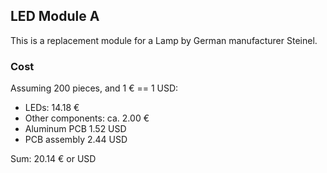 ## LED Module A
This is a replacement module for a Lamp by German manufacturer Steinel.

### Cost
Assuming 200 pieces, and 1 € == 1 USD:

- LEDs: 14.18 €
- Other components: ca. 2.00 €
- Aluminum PCB 1.52 USD
- PCB assembly 2.44 USD

Sum: 20.14 € or USD